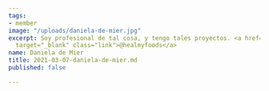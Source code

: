 ```yaml
---
tags:
- member
image: "/uploads/daniela-de-mier.jpg"
excerpt: Soy profesional de tal cosa, y tengo tales proyectos. <a href="https://www.instagram.com/healmyfoods"
  target="_blank" class="link">@healmyfoods</a>
name: Daniela de Mier
title: 2021-03-07-daniela-de-mier.md
published: false

---
```

